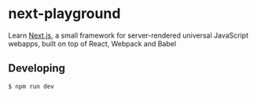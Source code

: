 # next-playground

Learn [Next.js](https://github.com/zeit/next.js), a small framework for server-rendered universal JavaScript webapps, built on top of React, Webpack and Babel

## Developing

```sh
$ npm run dev
```
